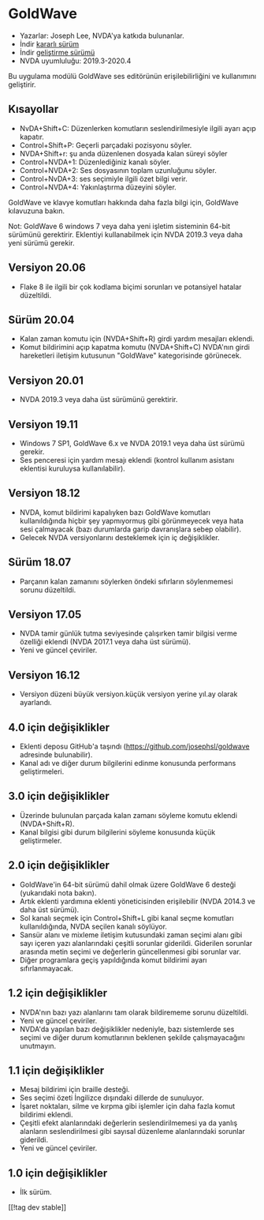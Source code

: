 # GoldWave #

* Yazarlar: Joseph Lee, NVDA'ya katkıda bulunanlar.
* İndir [kararlı sürüm][1]
* İndir [geliştirme sürümü][2]
* NVDA uyumluluğu: 2019.3-2020.4

Bu uygulama modülü GoldWave ses editörünün erişilebilirliğini ve kullanımını
geliştirir.

## Kısayollar ##

* NvDA+Shift+C: Düzenlerken komutların seslendirilmesiyle ilgili ayarı açıp
  kapatır.
* Control+Shift+P: Geçerli parçadaki pozisyonu söyler.
* NVDA+Shift+r: şu anda düzenlenen dosyada kalan süreyi söyler
* Control+NVDA+1: Düzenlediğiniz kanalı söyler.
* Control+NVDA+2: Ses dosyasının toplam uzunluğunu söyler.
* Control+NvDA+3: ses seçimiyle ilgili özet bilgi verir.
* Control+NVDA+4: Yakınlaştırma düzeyini söyler.

GoldWave ve klavye komutları hakkında daha fazla bilgi için, GoldWave
kılavuzuna bakın.

Not: GoldWave 6 windows 7 veya daha yeni işletim sisteminin 64-bit sürümünü
gerektirir. Eklentiyi kullanabilmek için NVDA 2019.3 veya daha yeni sürümü
gerekir.

## Versiyon 20.06

* Flake 8 ile ilgili bir çok kodlama biçimi sorunları ve potansiyel hatalar
  düzeltildi.

## Sürüm 20.04

* Kalan zaman komutu için (NVDA+Shift+R) girdi yardım mesajları eklendi.
* Komut bildirimini açıp kapatma komutu (NVDA+Shift+C) NVDA'nın girdi
  hareketleri iletişim kutusunun "GoldWave" kategorisinde görünecek.

## Versiyon 20.01

* NVDA 2019.3 veya daha üst sürümünü gerektirir.

## Versiyon 19.11

* Windows 7 SP1, GoldWave 6.x ve NVDA 2019.1 veya daha üst sürümü gerekir.
* Ses penceresi için yardım mesajı eklendi (kontrol kullanım asistanı
  eklentisi kuruluysa kullanılabilir).

## Versiyon 18.12

* NVDA, komut bildirimi kapalıyken bazı GoldWave komutları kullanıldığında
  hiçbir şey yapmıyormuş gibi görünmeyecek veya hata sesi çalmayacak (bazı
  durumlarda garip davranışlara sebep olabilir).
* Gelecek NVDA versiyonlarını desteklemek için iç değişiklikler.

## Sürüm 18.07

* Parçanın kalan zamanını söylerken öndeki sıfırların söylenmemesi sorunu
  düzeltildi.

## Versiyon 17.05

* NVDA tamir günlük tutma seviyesinde çalışırken tamir bilgisi verme
  özelliği eklendi (NVDA 2017.1 veya daha üst sürümü).
* Yeni ve güncel çeviriler.

## Versiyon 16.12

* Versiyon düzeni büyük versiyon.küçük versiyon yerine yıl.ay olarak
  ayarlandı.

## 4.0 için değişiklikler

* Eklenti deposu GitHub'a taşındı (https://github.com/josephsl/goldwave
  adresinde bulunabilir).
* Kanal adı ve diğer durum bilgilerini edinme konusunda performans
  geliştirmeleri.

## 3.0 için değişiklikler

* Üzerinde bulunulan parçada kalan zamanı söyleme komutu eklendi
  (NVDA+Shift+R).
* Kanal bilgisi gibi durum bilgilerini söyleme konusunda küçük
  geliştirmeler.

## 2.0 için değişiklikler

* GoldWave'in 64-bit sürümü dahil olmak üzere GoldWave 6 desteği (yukarıdaki
  nota bakın).
* Artık eklenti yardımına eklenti yöneticisinden erişilebilir (NVDA 2014.3
  ve daha üst sürümü).
* Sol kanalı seçmek için Control+Shift+L gibi kanal seçme komutları
  kullanıldığında, NVDA seçilen kanalı söylüyor.
* Sansür alanı ve mixleme iletişim kutusundaki zaman seçimi alanı gibi sayı
  içeren yazı alanlarındaki çeşitli sorunlar giderildi. Giderilen sorunlar
  arasında metin seçimi ve değerlerin güncellenmesi gibi sorunlar var.
* Diğer programlara geçiş yapıldığında komut bildirimi ayarı
  sıfırlanmayacak.

## 1.2 için değişiklikler

* NVDA'nın bazı yazı alanlarını tam olarak bildirememe sorunu düzeltildi.
* Yeni ve güncel çeviriler.
* NVDA'da yapılan bazı değişiklikler nedeniyle, bazı sistemlerde ses seçimi
  ve diğer durum komutlarının beklenen şekilde çalışmayacağını unutmayın.

## 1.1 için değişiklikler

* Mesaj bildirimi için braille desteği.
* Ses seçimi özeti İngilizce dışındaki dillerde de sunuluyor.
* İşaret noktaları, silme ve kırpma gibi işlemler için daha fazla komut
  bildirimi eklendi.
* Çeşitli efekt alanlarındaki değerlerin seslendirilmemesi ya da yanlış
  alanların seslendirilmesi gibi sayısal düzenleme alanlarındaki sorunlar
  giderildi.
* Yeni ve güncel çeviriler.

## 1.0 için değişiklikler

* İlk sürüm.

[[!tag dev stable]]

[1]: https://addons.nvda-project.org/files/get.php?file=gwv

[2]: https://addons.nvda-project.org/files/get.php?file=gwv-dev
